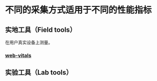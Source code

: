 # 不同的采集方式适用于不同的性能指标

## 实地工具（Field tools）

在用户真实设备上测量。

### [web-vitals](https://github.com/GoogleChrome/web-vitals)

## 实验工具（Lab tools）
